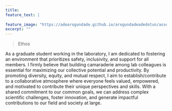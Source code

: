 ```yaml
---
title:
feature_text: |
  
feature_image: "https://adearogundade.github.io/arogundadeadedotun/assets/Images/Home_Cover_1.jpg"
excerpt: ""
---
```


> Ethos

As a graduate student working in the laboratory, I am dedicated to fostering an environment that prioritizes safety, inclusivity, and support for all members. I firmly believe that building camaraderie among lab colleagues is essential for maximizing our collective potential and productivity. By promoting diversity, equity, and mutual respect, I aim to establish/contribute to a collaborative atmosphere where everyone feels valued, empowered, and motivated to contribute their unique perspectives and skills. With a shared commitment to our common goals, we can address complex scientific challenges, foster innovation, and generate impactful contributions to our field and society at large.
